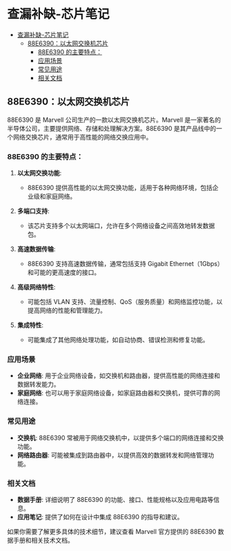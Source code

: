 # 查漏补缺-芯片笔记

- [查漏补缺-芯片笔记](#查漏补缺-芯片笔记)
  - [88E6390：以太网交换机芯片](#88e6390以太网交换机芯片)
    - [88E6390 的主要特点：](#88e6390-的主要特点)
    - [应用场景](#应用场景)
    - [常见用途](#常见用途)
    - [相关文档](#相关文档)

## 88E6390：以太网交换机芯片

88E6390 是 Marvell 公司生产的一款以太网交换机芯片。Marvell 是一家著名的半导体公司，主要提供网络、存储和处理解决方案。88E6390 是其产品线中的一个网络交换芯片，通常用于高性能的网络交换应用中。

### 88E6390 的主要特点：

1. **以太网交换功能**:
   - 88E6390 提供高性能的以太网交换功能，适用于各种网络环境，包括企业级和家庭网络。

2. **多端口支持**:
   - 该芯片支持多个以太网端口，允许在多个网络设备之间高效地转发数据包。

3. **高速数据传输**:
   - 88E6390 支持高速数据传输，通常包括支持 Gigabit Ethernet（1Gbps）和可能的更高速度的接口。

4. **高级网络特性**:
   - 可能包括 VLAN 支持、流量控制、QoS（服务质量）和网络监控功能，以提高网络的性能和管理能力。

5. **集成特性**:
   - 可能集成了其他网络处理功能，如自动协商、错误检测和修复功能。

### 应用场景

- **企业网络**: 用于企业网络设备，如交换机和路由器，提供高性能的网络连接和数据转发能力。
- **家庭网络**: 也可以用于家庭网络设备，如家庭路由器和交换机，提供可靠的网络连接。

### 常见用途

- **交换机**: 88E6390 常被用于网络交换机中，以提供多个端口的网络连接和交换功能。
- **网络路由器**: 可能被集成到路由器中，以提供高效的数据转发和网络管理功能。

### 相关文档

- **数据手册**: 详细说明了 88E6390 的功能、接口、性能规格以及应用电路等信息。
- **应用笔记**: 提供了如何在设计中集成 88E6390 的指导和建议。

如果你需要了解更多具体的技术细节，建议查看 Marvell 官方提供的 88E6390 数据手册和相关技术文档。